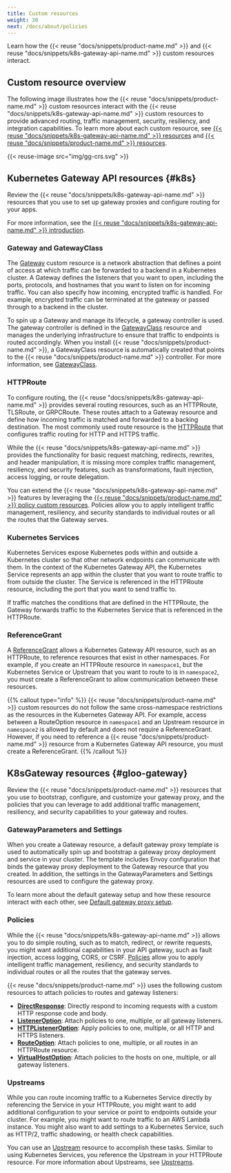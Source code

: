 ```yaml
---
title: Custom resources
weight: 30
next: /docs/about/policies
---
```


Learn how the {{< reuse "docs/snippets/product-name.md" >}} and {{< reuse "docs/snippets/k8s-gateway-api-name.md" >}} custom resources interact. 

## Custom resource overview

The following image illustrates how the {{< reuse "docs/snippets/product-name.md" >}} custom resources interact with the {{< reuse "docs/snippets/k8s-gateway-api-name.md" >}} custom resources to provide advanced routing, traffic management, security, resiliency, and integration capabilities. To learn more about each custom resource, see [{{< reuse "docs/snippets/k8s-gateway-api-name.md" >}} resources](#k8s) and [{{< reuse "docs/snippets/product-name.md" >}} resources](#gloo-gateway).

{{< reuse-image src="img/gg-crs.svg" >}}

## Kubernetes Gateway API resources {#k8s}

Review the {{< reuse "docs/snippets/k8s-gateway-api-name.md" >}} resources that you use to set up gateway proxies and configure routing for your apps. 

For more information, see the [{{< reuse "docs/snippets/k8s-gateway-api-name.md" >}} introduction](https://gateway-api.sigs.k8s.io/#introduction). 

### Gateway and GatewayClass

The [Gateway](https://gateway-api.sigs.k8s.io/api-types/gateway/) custom resource is a network abstraction that defines a point of access at which traffic can be forwarded to a backend in a Kubernetes cluster. A Gateway defines the listeners that you want to open, including the ports, protocols, and hostnames that you want to listen on for incoming traffic. You can also specify how incoming, encrypted traffic is handled. For example, encrypted traffic can be terminated at the gateway or passed through to a backend in the cluster. 

To spin up a Gateway and manage its lifecycle, a gateway controller is used. The gateway controller is defined in the  [GatewayClass](https://gateway-api.sigs.k8s.io/api-types/gatewayclass/) resource and manages the underlying infrastructure to ensure that traffic to endpoints is routed accordingly. When you install {{< reuse "docs/snippets/product-name.md" >}}, a GatewayClass resource is automatically created that points to the {{< reuse "docs/snippets/product-name.md" >}} controller. For more information, see [GatewayClass](/docs/setup/default/#gatewayclass). 

### HTTPRoute

To configure routing, the {{< reuse "docs/snippets/k8s-gateway-api-name.md" >}} provides several routing resources, such as an HTTPRoute, TLSRoute, or GRPCRoute. These routes attach to a Gateway resource and define how incoming traffic is matched and forwarded to a backing destination. The most commonly used route resource is the [HTTPRoute](https://gateway-api.sigs.k8s.io/api-types/httproute/) that configures traffic routing for HTTP and HTTPS traffic. 

While the {{< reuse "docs/snippets/k8s-gateway-api-name.md" >}} provides the functionality for basic request matching, redirects, rewrites, and header manipulation, it is missing more complex traffic management, resiliency, and security features, such as transformations, fault injection, access logging, or route delegation. 

You can extend the {{< reuse "docs/snippets/k8s-gateway-api-name.md" >}} features by leveraging the [{{< reuse "docs/snippets/product-name.md" >}} policy custom resources](#policies). Policies allow you to apply intelligent traffic management, resiliency, and security standards to individual routes or all the routes that the Gateway serves.

### Kubernetes Services

Kubernetes Services expose Kubernetes pods within and outside a Kubernetes cluster so that other network endpoints can communicate with them. In the context of the Kubernetes Gateway API, the Kubernetes Service represents an app within the cluster that you want to route traffic to from outside the cluster. The Service is referenced in the HTTPRoute resource, including the port that you want to send traffic to. 

If traffic matches the conditions that are defined in the HTTPRoute, the Gateway forwards traffic to the Kubernetes Service that is referenced in the HTTPRoute. 

### ReferenceGrant

A [ReferenceGrant](https://gateway-api.sigs.k8s.io/api-types/referencegrant/) allows a Kubernetes Gateway API resource, such as an HTTPRoute, to reference resources that exist in other namespaces. For example, if you create an HTTPRoute resource in `namespace1`, but the Kubernetes Service or Upstream that you want to route to is in `namespace2`, you must create a ReferenceGrant to allow communication between these resources.

{{% callout type="info" %}}
{{< reuse "docs/snippets/product-name.md" >}} custom resources do not follow the same cross-namespace restrictions as the resources in the Kubernetes Gateway API. For example, access between a RouteOption resource in `namespace1` and an Upstream resource in `namespace2` is allowed by default and does not require a ReferenceGrant. However, if you need to reference a {{< reuse "docs/snippets/product-name.md" >}} resource from a Kubernetes Gateway API resource, you must create a ReferenceGrant. 
{{% /callout %}}

## K8sGateway resources {#gloo-gateway}

Review the {{< reuse "docs/snippets/product-name.md" >}} resources that you use to bootstrap, configure, and customize your gateway proxy, and the policies that you can leverage to add additional traffic management, resiliency, and security capabilities to your gateway and routes. 

### GatewayParameters and Settings

When you create a Gateway resource, a default gateway proxy template is used to automatically spin up and bootstrap a gateway proxy deployment and service in your cluster. The template includes Envoy configuration that binds the gateway proxy deployment to the Gateway resource that you created. In addition, the settings in the GatewayParameters and Settings resources are used to configure the gateway proxy.

To learn more about the default gateway setup and how these resource interact with each other, see [Default gateway proxy setup](/docs/setup/default/). 


### Policies

While the {{< reuse "docs/snippets/k8s-gateway-api-name.md" >}} allows you to do simple routing, such as to match, redirect, or rewrite requests, you might want additional capabilities in your API gateway, such as fault injection, access logging, CORS, or CSRF. [Policies](/docs/about/policies/overview/) allow you to apply intelligent traffic management, resiliency, and security standards to individual routes or all the routes that the gateway serves. 

{{< reuse "docs/snippets/product-name.md" >}} uses the following custom resources to attach policies to routes and gateway listeners: 

* [**DirectResponse**](/docs/traffic-management/direct-response/): Directly respond to incoming requests with a custom HTTP response code and body.
* [**ListenerOption**](/docs/about/policies/listeneroption/): Attach policies to one, multiple, or all gateway listeners.
* [**HTTPListenerOption**](/docs/about/policies/httplisteneroption/): Apply policies to one, multiple, or all HTTP and HTTPS listeners.
* [**RouteOption**](/docs/about/policies/routeoption/): Attach policies to one, multiple, or all routes in an HTTPRoute resource.
* [**VirtualHostOption**](/docs/about/policies/virtualhostoption/): Attach policies to the hosts on one, multiple, or all gateway listeners. 

### Upstreams

While you can route incoming traffic to a Kubernetes Service directly by referencing the Service in your HTTPRoute, you might want to add additional configuration to your service or point to endpoints outside your cluster. For example, you might want to route traffic to an AWS Lambda instance. You might also want to add settings to a Kubernetes Service, such as HTTP/2, traffic shadowing, or health check capabilities. 

You can use an [Upstream](/docs/traffic-management/destination-types/upstreams/) resource to accomplish these tasks. Similar to using Kubernetes Services, you reference the Upstream in your HTTPRoute resource. For more information about Upstreams, see [Upstreams](/docs/traffic-management/destination-types/upstreams/). 

